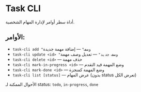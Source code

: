 # Task CLI

أداة سطر أوامر لإدارة المهام الشخصية.

## الأوامر:

- `task-cli add "وصف"` — إضافة مهمة جديدة
- `task-cli update <id> "وصف جديد"` — تعديل وصف مهمة
- `task-cli delete <id>` — حذف مهمة
- `task-cli mark-in-progress <id>` — وضع المهمة قيد التقدم
- `task-cli mark-done <id>` — وضع المهمة كمنجزة
- `task-cli list [status]` — عرض المهام (بدون status تعرض الكل)

الأحوال الممكنة لـ status: `todo`, `in-progress`, `done`
